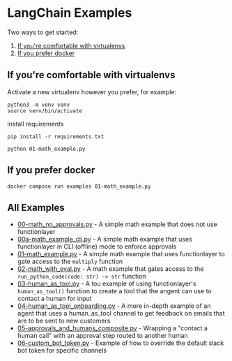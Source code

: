 # LangChain Examples

Two ways to get started:

1. [If you're comfortable with virtualenvs](#if-youre-comfortable-with-virtualenvs)
2. [If you prefer docker](#if-you-prefer-docker)

## If you're comfortable with virtualenvs

Activate a new virtualenv however you prefer, for example:

```
python3 -m venv venv
source venv/bin/activate
```

install requirements

```
pip install -r requirements.txt
```

```
python 01-math_example.py
```

## If you prefer docker

```
docker compose run examples 01-math_example.py
```

## All Examples

- [00-math_no_approvals.py](00-math_no_approvals.py) - A simple math example that does not use functionlayer
- [00a-math_example_cli.py](00a-math_example_cli.py) - A simple math example that uses functionlayer in CLI (offline) mode to enforce approvals
- [01-math_example.py](01-math_example.py) - A simple math example that uses functionlayer to gate access to the `multiply` function
- [02-math_with_eval.py](02-math_with_eval.py) - A math example that gates access to the `run_python_code(code: str) -> str` function
- [03-human_as_tool.py](03-human_as_tool.py) - A tou example of using functionlayer's `human_as_tool()` function to create a tool that the angent can use to contact a human for input
- [04-human_as_tool_onboarding.py](04-human_as_tool_onboarding.py) - A more in-depth example of an agent that uses a human_as_tool channel to get feedback on emails that are to be sent to new customers
- [05-approvals_and_humans_composite.py](05-approvals_and_humans_composite.py) - Wrapping a "contact a human call" with an approval step routed to another human
- [06-custom_bot_token.py](06-custom_bot_token.py) - Example of how to override the default slack bot token for specific channels
